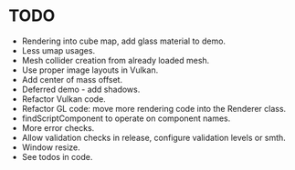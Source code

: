 # TODO

* Rendering into cube map, add glass material to demo.
* Less umap usages.
* Mesh collider creation from already loaded mesh.
* Use proper image layouts in Vulkan.
* Add center of mass offset.
* Deferred demo - add shadows.
* Refactor Vulkan code.
* Refactor GL code: move more rendering code into the Renderer class.
* findScriptComponent to operate on component names.
* More error checks.
* Allow validation checks in release, configure validation levels or smth.
* Window resize.
* See todos in code.